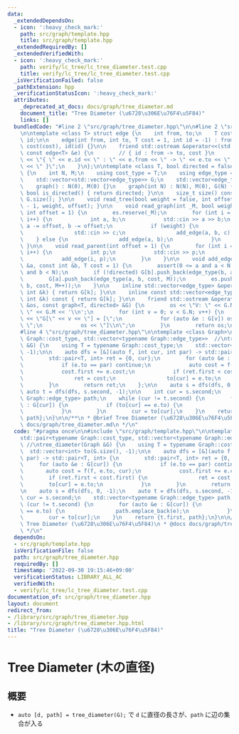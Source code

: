 ```yaml
---
data:
  _extendedDependsOn:
  - icon: ':heavy_check_mark:'
    path: src/graph/template.hpp
    title: src/graph/template.hpp
  _extendedRequiredBy: []
  _extendedVerifiedWith:
  - icon: ':heavy_check_mark:'
    path: verify/lc_tree/lc_tree_diameter.test.cpp
    title: verify/lc_tree/lc_tree_diameter.test.cpp
  _isVerificationFailed: false
  _pathExtension: hpp
  _verificationStatusIcon: ':heavy_check_mark:'
  attributes:
    _deprecated_at_docs: docs/graph/tree_diameter.md
    document_title: "Tree Diameter (\u6728\u306E\u76F4\u5F84)"
    links: []
  bundledCode: "#line 2 \"src/graph/tree_diameter.hpp\"\n\n#line 2 \"src/graph/template.hpp\"\
    \n\ntemplate <class T> struct edge {\n    int from, to;\n    T cost;\n    int\
    \ id;\n\n    edge(int from, int to, T cost = 1, int id = -1) : from(from), to(to),\
    \ cost(cost), id(id) {}\n\n    friend std::ostream &operator<<(std::ostream &os,\
    \ const edge<T> &e) {\n        // { id : from -> to, cost }\n        return os\
    \ << \"{ \" << e.id << \" : \" << e.from << \" -> \" << e.to << \", \" << e.cost\
    \ << \" }\";\n    }\n};\n\ntemplate <class T, bool directed = false> struct graph\
    \ {\n    int N, M;\n    using cost_type = T;\n    using edge_type = edge<T>;\n\
    \    std::vector<std::vector<edge_type>> G;\n    std::vector<edge_type> es;\n\n\
    \    graph() : N(0), M(0) {}\n    graph(int N) : N(N), M(0), G(N) {}\n\n    constexpr\
    \ bool is_directed() { return directed; }\n\n    size_t size() const { return\
    \ G.size(); }\n\n    void read_tree(bool weight = false, int offset = 1) { read_graph(N\
    \ - 1, weight, offset); }\n\n    void read_graph(int _M, bool weight = false,\
    \ int offset = 1) {\n        es.reserve(_M);\n        for (int i = 0; i < _M;\
    \ i++) {\n            int a, b;\n            std::cin >> a >> b;\n           \
    \ a -= offset, b -= offset;\n            if (weight) {\n                T c;\n\
    \                std::cin >> c;\n                add_edge(a, b, c);\n        \
    \    } else {\n                add_edge(a, b);\n            }\n        }\n   \
    \ }\n\n    void read_parent(int offset = 1) {\n        for (int i = 1; i < N;\
    \ i++) {\n            int p;\n            std::cin >> p;\n            p -= offset;\n\
    \            add_edge(i, p);\n        }\n    }\n\n    void add_edge(const int\
    \ &a, const int &b, T cost = 1) {\n        assert(0 <= a and a < N and 0 <= b\
    \ and b < N);\n        if (!directed) G[b].push_back(edge_type(b, a, cost, M));\n\
    \        G[a].push_back(edge_type(a, b, cost, M));\n        es.push_back(edge_type(a,\
    \ b, cost, M++));\n    }\n\n    inline std::vector<edge_type> &operator[](const\
    \ int &k) { return G[k]; }\n\n    inline const std::vector<edge_type> &operator[](const\
    \ int &k) const { return G[k]; }\n\n    friend std::ostream &operator<<(std::ostream\
    \ &os, const graph<T, directed> &G) {\n        os << \"V: \" << G.N << \"\\nE:\
    \ \" << G.M << '\\n';\n        for (int v = 0; v < G.N; v++) {\n            os\
    \ << \"G[\" << v << \"] = [\";\n            for (auto &e : G[v]) os << e << \"\
    \ \";\n            os << \"]\\n\";\n        }\n        return os;\n    }\n};\n\
    #line 4 \"src/graph/tree_diameter.hpp\"\n\ntemplate <class Graph>\nstd::pair<typename\
    \ Graph::cost_type, std::vector<typename Graph::edge_type>>  //\ntree_diameter(Graph\
    \ &G) {\n    using T = typename Graph::cost_type;\n    std::vector<int> to(G.size(),\
    \ -1);\n\n    auto dfs = [&](auto f, int cur, int par) -> std::pair<T, int> {\n\
    \        std::pair<T, int> ret = {0, cur};\n        for (auto &e : G[cur]) {\n\
    \            if (e.to == par) continue;\n            auto cost = f(f, e.to, cur);\n\
    \            cost.first += e.cost;\n            if (ret.first < cost.first) {\n\
    \                ret = cost;\n                to[cur] = e.to;\n            }\n\
    \        }\n        return ret;\n    };\n\n    auto s = dfs(dfs, 0, -1);\n   \
    \ auto t = dfs(dfs, s.second, -1);\n\n    int cur = s.second;\n    std::vector<typename\
    \ Graph::edge_type> path;\n    while (cur != t.second) {\n        for (auto &e\
    \ : G[cur]) {\n            if (to[cur] == e.to) {\n                path.emplace_back(e);\n\
    \            }\n        }\n        cur = to[cur];\n    }\n    return {t.first,\
    \ path};\n}\n\n/**\n * @brief Tree Diameter (\u6728\u306E\u76F4\u5F84)\n * @docs\
    \ docs/graph/tree_diameter.md\n */\n"
  code: "#pragma once\n\n#include \"src/graph/template.hpp\"\n\ntemplate <class Graph>\n\
    std::pair<typename Graph::cost_type, std::vector<typename Graph::edge_type>> \
    \ //\ntree_diameter(Graph &G) {\n    using T = typename Graph::cost_type;\n  \
    \  std::vector<int> to(G.size(), -1);\n\n    auto dfs = [&](auto f, int cur, int\
    \ par) -> std::pair<T, int> {\n        std::pair<T, int> ret = {0, cur};\n   \
    \     for (auto &e : G[cur]) {\n            if (e.to == par) continue;\n     \
    \       auto cost = f(f, e.to, cur);\n            cost.first += e.cost;\n    \
    \        if (ret.first < cost.first) {\n                ret = cost;\n        \
    \        to[cur] = e.to;\n            }\n        }\n        return ret;\n    };\n\
    \n    auto s = dfs(dfs, 0, -1);\n    auto t = dfs(dfs, s.second, -1);\n\n    int\
    \ cur = s.second;\n    std::vector<typename Graph::edge_type> path;\n    while\
    \ (cur != t.second) {\n        for (auto &e : G[cur]) {\n            if (to[cur]\
    \ == e.to) {\n                path.emplace_back(e);\n            }\n        }\n\
    \        cur = to[cur];\n    }\n    return {t.first, path};\n}\n\n/**\n * @brief\
    \ Tree Diameter (\u6728\u306E\u76F4\u5F84)\n * @docs docs/graph/tree_diameter.md\n\
    \ */\n"
  dependsOn:
  - src/graph/template.hpp
  isVerificationFile: false
  path: src/graph/tree_diameter.hpp
  requiredBy: []
  timestamp: '2022-09-30 19:15:46+09:00'
  verificationStatus: LIBRARY_ALL_AC
  verifiedWith:
  - verify/lc_tree/lc_tree_diameter.test.cpp
documentation_of: src/graph/tree_diameter.hpp
layout: document
redirect_from:
- /library/src/graph/tree_diameter.hpp
- /library/src/graph/tree_diameter.hpp.html
title: "Tree Diameter (\u6728\u306E\u76F4\u5F84)"
---
```

# Tree Diameter (木の直径)

## 概要

- `auto [d, path] = tree_diameter(G);` で `d` に直径の長さが、`path` に辺の集合が入る
